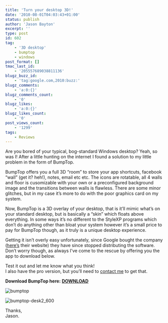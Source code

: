 ```yaml
---
title: 'Turn your desktop 3D!'
date: '2010-08-01T04:03:43+01:00'
status: publish
author: 'Jason Bayton'
excerpt: ''
type: post
id: 602
tag:
    - '3D desktop'
    - bumptop
    - windows
post_format: []
tmac_last_id:
    - '205557689038811136'
blugz_buzz_id:
    - 'tag:google.com,2010:buzz:'
blugz_comments:
    - 'a:0:{}'
blugz_comments_count:
    - '0'
blugz_likes:
    - 'a:0:{}'
blugz_likes_count:
    - '0'
post_views_count:
    - '1299'
tags:
    - Reviews
---
```

Are you bored of your typical, bog-standard Windows desktop? Yeah, so was I! After a little hunting on the internet I found a solution to my little problem in the form of BumpTop.

BumpTop offers you a full 3D “room” to store your app shortcuts, facebook “wall” (get it? heh!), notes, email etc etc. The icons are rotatable, all 4 walls and floor is cusomizable with your own or a preconfigured background image and the transitions between walls is flawless. There are some minor glitches, but in my case it’s more to do with the poor graphics card on my system.

Now, BumpTop is a 3D overlay of your desktop, that is it’ll mimic what’s on your standard desktop, but is basically a “skin” which floats above everything. In some ways it’s no different to the StyleXP programs which don’t do anything other than bloat your system however it’s a small price to pay for BumpTop though, as it truly is a unique desktop experience.

Getting it isn’t overly easy unfortunately, since Google bought the company ([here’s](https://www.bumptop.com "here's") their website) they have since stopped distributing the software. Don’t worry though, as always I’ve come to the rescue by offering you the app to download below.

Test it out and let me know what you think!  
I also have the pro version, but you’ll need to [contact me](mailto:jason@bayton.org) to get that.

**Download BumpTop here:** [**DOWNLOAD**](https://cdn.bayton.org/download/BumpTop.rar)

![](https://cdn.bayton.org/uploads/2010/08/bumptop.png "bumptop")

![](https://cdn.bayton.org/uploads/2010/08/bumptop-desk2_600.jpg "bumptop-desk2_600")

Thanks,  
Jason.